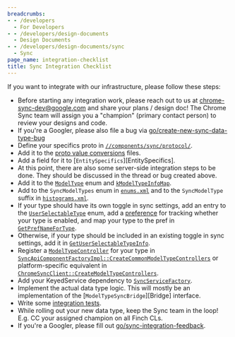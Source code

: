 ```yaml
---
breadcrumbs:
- - /developers
  - For Developers
- - /developers/design-documents
  - Design Documents
- - /developers/design-documents/sync
  - Sync
page_name: integration-checklist
title: Sync Integration Checklist
---
```


If you want to integrate with our infrastructure, please follow these steps:
*   Before starting any integration work, please reach out to us at
    chrome-sync-dev@google.com and share your plans / design doc! The Chrome
    Sync team will assign you a "champion" (primary contact person) to review
    your designs and code.
*   If you're a Googler, please also file a bug via
    [go/create-new-sync-data-type-bug][create-new-sync-data-type-bug]
*   Define your specifics proto in [`//components/sync/protocol/`][protocol].
*   Add it to the [proto value conversions][conversions] files.
*   Add a field for it to [`EntitySpecifics`][EntitySpecifics].
*   At this point, there are also some server-side integration steps to be done.
    They should be discussed in the thread or bug created above.
*   Add it to the [`ModelType`][ModelType] enum and
    [`kModelTypeInfoMap`][info_map].
*   Add to the `SyncModelTypes` enum in [`enums.xml`][enums] and to the
    `SyncModelType` suffix in [`histograms.xml`][histograms].
*   If your type should have its own toggle in sync settings, add an entry to
    the [`UserSelectableType`][UserSelectableType] enum, add a
    [preference][pref_names] for tracking whether your type is enabled, and
    map your type to the pref in [`GetPrefNameForType`][GetPrefName].
*   Otherwise, if your type should be included in an existing toggle in sync
    settings, add it in
    [`GetUserSelectableTypeInfo`][GetUserSelectableTypeInfo].
*   Register a [`ModelTypeController`][ModelTypeController] for your type in
    [`SyncApiComponentFactoryImpl::CreateCommonModelTypeControllers`][CreateCommonModelTypeControllers]
    or platform-specific equivalent in
    [`ChromeSyncClient::CreateModelTypeControllers`][CreateModelTypeControllers].
*   Add your KeyedService dependency to
    [`SyncServiceFactory`][SyncServiceFactory].
*   Implement the actual data type logic. This will mostly be an implementation
    of the [`ModelTypeSyncBridge`][Bridge] interface.
*   Write some [integration tests](../model-api/#automated-testing).
*   While rolling out your new data type, keep the Sync team in the loop! E.g.
    CC your assigned champion on all Finch CLs.
*   If you're a Googler, please fill out [go/sync-integration-feedback][sync-integration-feedback].

[create-new-sync-data-type-bug]: http://go/create-new-sync-data-type-bug
[protocol]: https://cs.chromium.org/chromium/src/components/sync/protocol/
[ModelType]: https://cs.chromium.org/chromium/src/components/sync/base/model_type.h
[info_map]: https://cs.chromium.org/search/?q="kModelTypeInfoMap%5B%5D"+file:model_type.cc
[conversions]: https://cs.chromium.org/chromium/src/components/sync/protocol/proto_value_conversions.h
[ModelTypeController]: https://cs.chromium.org/chromium/src/components/sync/service/model_type_controller.h
[CreateCommonModelTypeControllers]: https://cs.chromium.org/search/?q="SyncApiComponentFactoryImpl::CreateCommonModelTypeControllers"
[CreateModelTypeControllers]: https://cs.chromium.org/search/?q="ChromeSyncClient::CreateModelTypeControllers"
[SyncServiceFactory]: https://cs.chromium.org/search/?q=:SyncServiceFactory%5C(%5C)
[NigoriSpecifics]: https://cs.chromium.org/chromium/src/components/sync/protocol/nigori_specifics.proto
[UserSelectableType]: https://cs.chromium.org/chromium/src/components/sync/base/user_selectable_type.h?type=cs&q="enum+class+UserSelectableType"
[pref_names]: https://cs.chromium.org/chromium/src/components/sync/base/pref_names.h
[GetPrefName]: https://cs.chromium.org/search/?q=GetPrefNameForType+file:sync_prefs.cc
[GetUserSelectableTypeInfo]: https://cs.chromium.org/chromium/src/components/sync/base/user_selectable_type.cc?type=cs&q="UserSelectableTypeInfo+GetUserSelectableTypeInfo"+f:components/sync/base/user_selectable_type.cc
[enums]: https://source.chromium.org/chromium/chromium/src/+/main:tools/metrics/histograms/metadata/sync/enums.xml
[histograms]: https://source.chromium.org/chromium/chromium/src/+/main:tools/metrics/histograms/metadata/sync/histograms.xml
[DataTypeHistogram]: https://cs.chromium.org/chromium/src/components/sync/base/data_type_histogram.h
[sync-integration-feedback]: http://go/sync-integration-feedback
